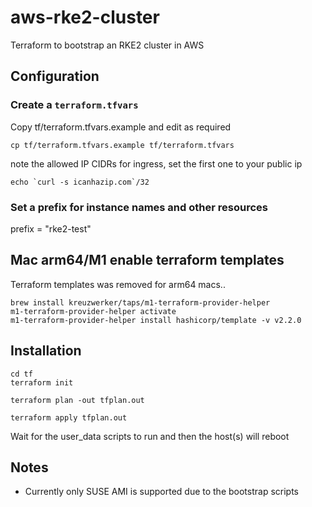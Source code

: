 # aws-rke2-cluster
Terraform to bootstrap an RKE2 cluster in AWS

## Configuration

### Create a `terraform.tfvars`

Copy tf/terraform.tfvars.example and edit as required
```
cp tf/terraform.tfvars.example tf/terraform.tfvars
```

note the allowed IP CIDRs for ingress, set the first one to your public ip 
```
echo `curl -s icanhazip.com`/32
```

### Set a prefix for instance names and other resources
prefix = "rke2-test"

## Mac arm64/M1 enable terraform templates

Terraform templates was removed for arm64 macs..

```
brew install kreuzwerker/taps/m1-terraform-provider-helper
m1-terraform-provider-helper activate
m1-terraform-provider-helper install hashicorp/template -v v2.2.0
```


## Installation

```
cd tf
terraform init

terraform plan -out tfplan.out

terraform apply tfplan.out

```
Wait for the user_data scripts to run and then the host(s) will reboot


## Notes
* Currently only SUSE AMI is supported due to the bootstrap scripts


